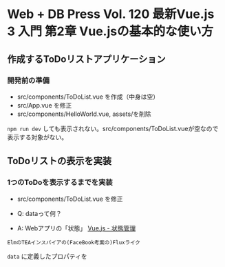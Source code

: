 # Web + DB Press Vol. 120 最新Vue.js 3 入門 第2章 Vue.jsの基本的な使い方

## 作成するToDoリストアプリケーション

### 開発前の準備

- src/components/ToDoList.vue を作成（中身は空）
- src/App.vue を修正
- src/components/HelloWorld.vue, assets/を削除

`npm run dev` しても表示されない。src/components/ToDoList.vueが空なので表示する対象がない。

## ToDoリストの表示を実装

### 1つのToDoを表示するまでを実装

- src/components/ToDoList.vue を修正

- Q: dataって何？
- A: Webアプリの「状態」
[Vue.js - 状態管理](https://v3.ja.vuejs.org/guide/state-management.html#%E5%85%AC%E5%BC%8F%E3%81%AE-flux-%E3%83%A9%E3%82%A4%E3%82%AF%E3%81%AA%E5%AE%9F%E8%A3%85)

```
ElmのTEAインスパイアの(FaceBook考案の)Fluxライク
```

`data` に定義したプロパティを<template>内で参照できる。
Mustache構文（二重の波括弧）を記述するとJavaScript式を記述できる。


#### v-bindディレクティブ

`v-bind:title="todo"` によって、li要素のtitle属性にtodoをバインドしている。


### 複数のToDoを表示するまでを実装

v-forディレクティブにより、複数の要素を反復して表示できる。

v-forディレクティブ
https://v3.ja.vuejs.org/guide/list.html

> 配列に基づいて、アイテムのリストを描画するために、v-for ディレクティブを使用することができます。
> v-for ディレクティブには、 item in items の形式の特別な構文が必要で、 items はソースデータの配列、 item は繰り返される配列要素のエイリアスです。

key属性
https://v3.ja.vuejs.org/guide/migration/key-attribute.html

> 特別な属性である key はノードの ID を追跡するために Vue の仮想 DOM のアルゴリズムのヒントとして使用されます。

keyは仮想DOMのノードを一意で見つけるやつと認識（多分 DOMツリー内でグローバル）

## 入力フォームと追加ボタンを実装

### 入力フォームを実装

`v-model="プロパティ名"` と入力することにより、inputタグの入力内容をプロパティに反映できる。

https://v3.ja.vuejs.org/guide/migration/v-model.html

> Vue 3 では、双方向データバインディングの API が標準化され、混乱を減らし、開発者が v-model ディレクティブをより柔軟に使えるようになりました。

data（状態）が変わるとリアクティブシステムが反応（再描画）みたいな認識

Vue 2ではどうだったんだろう？？？

### ボタンを実装

`v-on:click="handleClick"` のように記述するとclickイベントが発火した時、methodsオプション内のhandleClickメソッドを呼び出す。

この場合のthisは何を指すの？という話になった。

### 入力内容をToDoリストに追加するまでを実装

inputタグに項目を入力し、ボタンをクリックするとToDoリストに要素が追加される。

1. inputタグのvalue属性に値が入る
2. バインドしているinputValueという変数に値が入る
3. 状態が変わったのでリアクティブシステムが反応
4. v-forの部分に差分があるので、そこだけ再描画（この時、v-for以下のliタグすべてなのか、liタグ１つだけなのか）
